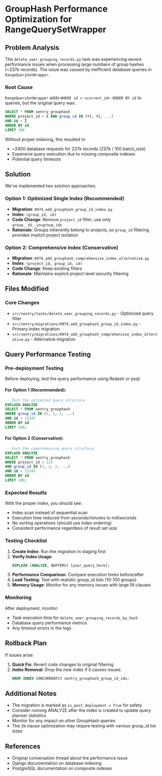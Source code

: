 # GroupHash Performance Optimization for RangeQuerySetWrapper

## Problem Analysis

The `delete_seer_grouping_records.py` task was experiencing severe performance issues when processing large numbers of group hashes (~237k records). The issue was caused by inefficient database queries in `RangeQuerySetWrapper`.

### Root Cause
`RangeQuerySetWrapper` adds `WHERE id > <current_id> ORDER BY id` to queries, but the original query was:
```sql
SELECT * FROM sentry_grouphash 
WHERE project_id = X AND group_id IN (Y1, Y2, ...) 
AND id > Z 
ORDER BY id 
LIMIT 100
```

Without proper indexing, this resulted in:
- ~2400 database requests for 237k records (237k / 100 batch_size)
- Expensive query execution due to missing composite indexes
- Potential query timeouts

## Solution

We've implemented two solution approaches:

### Option 1: Optimized Single Index (Recommended)
- **Migration**: `0974_add_grouphash_group_id_index.py`
- **Index**: `(group_id, id)`
- **Code Change**: Remove `project_id` filter, use only `group__id__in=group_ids`
- **Rationale**: Groups inherently belong to projects, so `group_id` filtering provides implicit project isolation

### Option 2: Comprehensive Index (Conservative)
- **Migration**: `0974_add_grouphash_comprehensive_index_alternative.py`
- **Index**: `(project_id, group_id, id)`
- **Code Change**: Keep existing filters
- **Rationale**: Maintains explicit project-level security filtering

## Files Modified

### Core Changes
- `src/sentry/tasks/delete_seer_grouping_records.py` - Optimized query filter
- `src/sentry/migrations/0974_add_grouphash_group_id_index.py` - Primary index migration
- `src/sentry/migrations/0974_add_grouphash_comprehensive_index_alternative.py` - Alternative migration

## Query Performance Testing

### Pre-deployment Testing

Before deploying, test the query performance using Redash or psql:

#### For Option 1 (Recommended):
```sql
-- Test the optimized query structure
EXPLAIN ANALYZE 
SELECT * FROM sentry_grouphash 
WHERE group_id IN (1, 2, 3, ...) 
AND id > 12345 
ORDER BY id 
LIMIT 100;
```

#### For Option 2 (Conservative):
```sql
-- Test the comprehensive query structure
EXPLAIN ANALYZE 
SELECT * FROM sentry_grouphash 
WHERE project_id = 123 
AND group_id IN (1, 2, 3, ...) 
AND id > 12345 
ORDER BY id 
LIMIT 100;
```

### Expected Results
With the proper index, you should see:
- Index scan instead of sequential scan
- Execution time reduced from seconds/minutes to milliseconds
- No sorting operations (should use index ordering)
- Consistent performance regardless of result set size

### Testing Checklist

1. **Create Index**: Run the migration in staging first
2. **Verify Index Usage**: 
   ```sql
   EXPLAIN (ANALYZE, BUFFERS) [your_query_here];
   ```
3. **Performance Comparison**: Compare execution times before/after
4. **Load Testing**: Test with realistic group_id lists (10-100 groups)
5. **Memory Usage**: Monitor for any memory issues with large IN clauses

### Monitoring

After deployment, monitor:
- Task execution time for `delete_seer_grouping_records_by_hash`
- Database query performance metrics
- Any timeout errors in the logs

## Rollback Plan

If issues arise:
1. **Quick Fix**: Revert code changes to original filtering
2. **Index Removal**: Drop the new index if it causes issues:
   ```sql
   DROP INDEX CONCURRENTLY sentry_grouphash_group_id_idx;
   ```

## Additional Notes

- The migration is marked as `is_post_deployment = True` for safety
- Consider running ANALYZE after the index is created to update query planner statistics
- Monitor for any impact on other GroupHash queries
- The `IN` clause optimization may require testing with various group_id list sizes

## References

- Original conversation thread about the performance issue
- Django documentation on database indexing
- PostgreSQL documentation on composite indexes